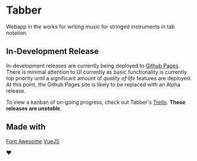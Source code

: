 # Tabber

Webapp in the works for writing music for stringed instruments in tab notation.

## In-Development Release
In-development releases are currently being deployed to [Github Pages](https://benjamin-warner.github.io/Tabber/). There is minimal attention to UI currently as basic functionality is currently top priority until a significant amount of *quality of life* features are deployed. At this point, the Github Pages site is likely to be replaced with an Alpha release.

To view a kanban of on-going progress, check out Tabber's [Trello](https://trello.com/b/r3t3NSyr/tabber).
**These releases are _unstable._**

## Made with
[Font Awesome](https://fontawesome.com/)
[VueJS](https://vuejs.org)

:heart:
